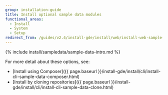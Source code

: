 ```yaml
---
group: installation-guide
title: Install optional sample data modules
functional_areas:
  - Install
  - System
  - Setup
redirect_from: /guides/v2.4/install-gde/install/web/install-web-sample-data.html
---
```


{% include install/sampledata/sample-data-intro.md %}

For more detail about these options, see:

*  [Install using Composer]({{ page.baseurl }}/install-gde/install/cli/install-cli-sample-data-composer.html)
*  [Install by cloning repositories]({{ page.baseurl }}/install-gde/install/cli/install-cli-sample-data-clone.html)

